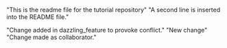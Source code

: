 "This is the readme file for the tutorial repository"
"A second line is inserted into the README file."

"Change added in dazzling_feature to provoke conflict."
"New change"
"Change made as collaborator."
